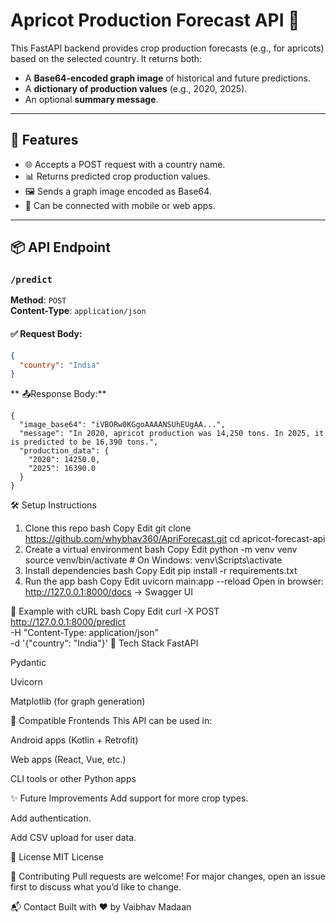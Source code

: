 # Apricot Production Forecast API 🍑

This FastAPI backend provides crop production forecasts (e.g., for apricots) based on the selected country. It returns both:

- A **Base64-encoded graph image** of historical and future predictions.
- A **dictionary of production values** (e.g., 2020, 2025).
- An optional **summary message**.

---

## 🚀 Features

- 🌐 Accepts a POST request with a country name.
- 📊 Returns predicted crop production values.
- 🖼️ Sends a graph image encoded as Base64.
- 🧠 Can be connected with mobile or web apps.

---

## 📦 API Endpoint

### `/predict`  
**Method**: `POST`  
**Content-Type**: `application/json`

#### ✅ Request Body:
```json
{
  "country": "India"
}
```
** 📤Response Body:**
``` 
{
  "image_base64": "iVBORw0KGgoAAAANSUhEUgAA...",
  "message": "In 2020, apricot production was 14,250 tons. In 2025, it is predicted to be 16,390 tons.",
  "production_data": {
    "2020": 14250.0,
    "2025": 16390.0
  }
}
```

🛠️ Setup Instructions
1. Clone this repo
bash
Copy
Edit
git clone https://github.com/whybhav360/ApriForecast.git
cd apricot-forecast-api
2. Create a virtual environment
bash
Copy
Edit
python -m venv venv
source venv/bin/activate   # On Windows: venv\Scripts\activate
3. Install dependencies
bash
Copy
Edit
pip install -r requirements.txt
4. Run the app
bash
Copy
Edit
uvicorn main:app --reload
Open in browser:
http://127.0.0.1:8000/docs → Swagger UI

🧪 Example with cURL
bash
Copy
Edit
curl -X POST http://127.0.0.1:8000/predict \
-H "Content-Type: application/json" \
-d '{"country": "India"}'
🧠 Tech Stack
FastAPI

Pydantic

Uvicorn

Matplotlib (for graph generation)

📲 Compatible Frontends
This API can be used in:

Android apps (Kotlin + Retrofit)

Web apps (React, Vue, etc.)

CLI tools or other Python apps

✨ Future Improvements
Add support for more crop types.

Add authentication.

Add CSV upload for user data.

📄 License
MIT License

🤝 Contributing
Pull requests are welcome! For major changes, open an issue first to discuss what you’d like to change.

📬 Contact
Built with ❤️ by Vaibhav Madaan
